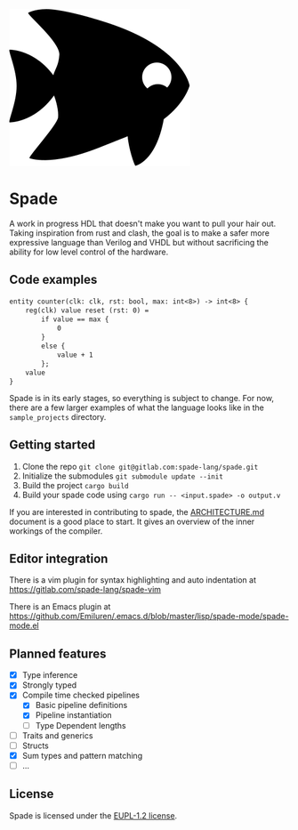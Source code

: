 <img src="misc/spadefish.svg" />

# Spade

A work in progress HDL that doesn't make you want to pull your hair out. Taking
inspiration from rust and clash, the goal is to make a safer more expressive
language than Verilog and VHDL but without sacrificing the ability for low
level control of the hardware.

## Code examples

```
entity counter(clk: clk, rst: bool, max: int<8>) -> int<8> {
    reg(clk) value reset (rst: 0) =
        if value == max {
            0
        }
        else {
            value + 1
        };
    value
}
```

Spade is in its early stages, so everything is subject to change. For now,
there are a few larger examples of what the language looks like in the `sample_projects` directory.


## Getting started
1. Clone the repo `git clone git@gitlab.com:spade-lang/spade.git`
2. Initialize the submodules `git submodule update --init`
3. Build the project `cargo build`
4. Build your spade code using `cargo run -- <input.spade> -o output.v`

If you are interested in contributing to spade, the
[ARCHITECTURE.md](ARCHITECTURE.md) document is a good place to start. It gives
an overview of the inner workings of the compiler.

## Editor integration

There is a vim plugin for syntax highlighting and auto indentation at
https://gitlab.com/spade-lang/spade-vim

There is an Emacs plugin at
https://github.com/Emiluren/.emacs.d/blob/master/lisp/spade-mode/spade-mode.el

## Planned features

- [x] Type inference
- [x] Strongly typed
- [x] Compile time checked pipelines
    - [x] Basic pipeline definitions
    - [x] Pipeline instantiation
    - [ ] Type Dependent lengths
- [ ] Traits and generics
- [ ] Structs
- [x] Sum types and pattern matching
- [ ] ...

## License

Spade is licensed under the [EUPL-1.2 license](LICENSE.txt).
